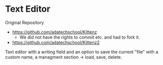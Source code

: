 # Text Editor

Original Repository
 - https://github.com/adatechschool/Kittenz
   - We did not have the rights to commit etc. and had to fork it.
 - https://github.com/adatechschool/Kittenz2


Text editor with a writing field and an option to save the current "file" with a custom name,
a managment section -> load, save, delete.
